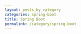 ```yaml
---
layout: posts_by_category
categories: spring-boot
title: Spring Boot
permalink: /category/spring-boot
---
```

